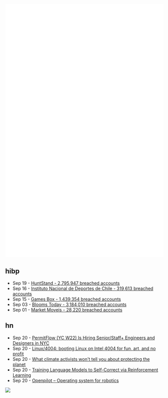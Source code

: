 ![Metrics](https://raw.githubusercontent.com/phixion/phixion/master/metrics.svg)

## hibp

<!--
for https://github.com/phixion/phixion/blob/main/.github/workflows/feeds.yml
-->
<!--START_SECTION:haveibeenpwnd-->
- Sep 19 - [HuntStand - 2,795,947 breached accounts](https://haveibeenpwned.com/PwnedWebsites#HuntStand)
- Sep 16 - [Instituto Nacional de Deportes de Chile - 319,613 breached accounts](https://haveibeenpwned.com/PwnedWebsites#InstitutoNacionalDeDeportesDeChile)
- Sep 15 - [Games Box - 1,439,354 breached accounts](https://haveibeenpwned.com/PwnedWebsites#GamesBox)
- Sep 03 - [Blooms Today - 3,184,010 breached accounts](https://haveibeenpwned.com/PwnedWebsites#BloomsToday)
- Sep 01 - [Market Moveis - 28,220 breached accounts](https://haveibeenpwned.com/PwnedWebsites#MarketMoveis)
<!--END_SECTION:haveibeenpwnd-->

## hn

<!--
for https://github.com/phixion/phixion/blob/main/.github/workflows/feeds.yml
-->
<!--START_SECTION:hn-->
- Sep 20 - [PermitFlow (YC W22) Is Hiring Senior/Staff+ Engineers and Designers in NYC](https://jobs.ashbyhq.com/permitflow?departmentId=d33195eb-8978-4439-abc6-5a8a072de808)
- Sep 20 - [Linux/4004: booting Linux on Intel 4004 for fun, art, and no profit](https://dmitry.gr/?r=05.Projects&proj=35.%20Linux4004)
- Sep 20 - [What climate activists won't tell you about protecting the planet](https://zionlights.substack.com/p/what-climate-activists-wont-tell-you)
- Sep 20 - [Training Language Models to Self-Correct via Reinforcement Learning](https://arxiv.org/abs/2409.12917)
- Sep 20 - [Openpilot – Operating system for robotics](https://github.com/commaai/openpilot)
<!--END_SECTION:hn-->

<!--
for https://yhype.me
-->
![](https://hit.yhype.me/github/profile?user_id=13013670)
